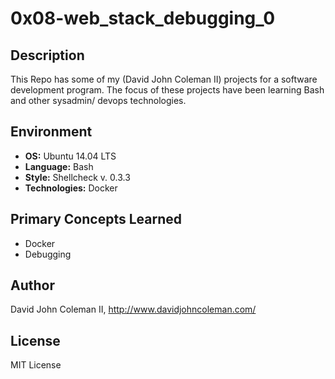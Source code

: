 # 0x08-web_stack_debugging_0

## Description

This Repo has some of my (David John Coleman II) projects for a software development program.
The focus of these projects have been learning Bash and other sysadmin/ devops
technologies.

## Environment

* __OS:__ Ubuntu 14.04 LTS
* __Language:__ Bash
* __Style:__ Shellcheck v. 0.3.3
* __Technologies:__ Docker

## Primary Concepts Learned

* Docker
* Debugging

## Author

David John Coleman II, http://www.davidjohncoleman.com/

## License

MIT License
